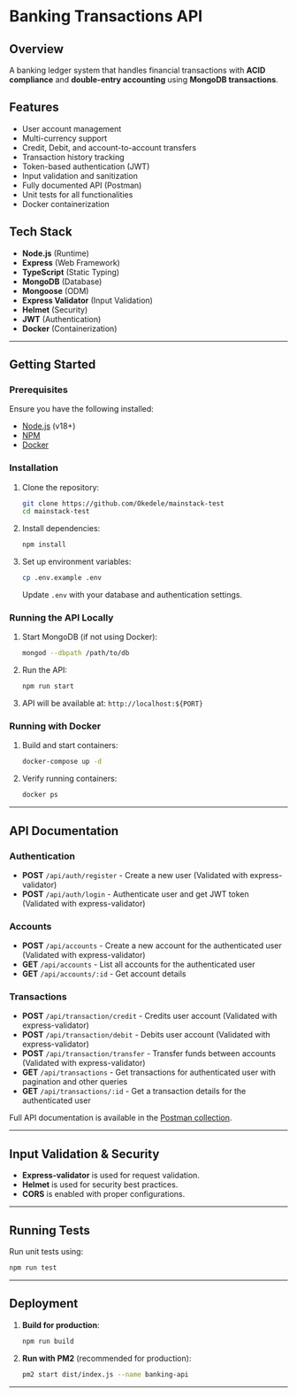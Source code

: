 # Banking Transactions API

## Overview
A banking ledger system that handles financial transactions with **ACID compliance** and **double-entry accounting** using **MongoDB transactions**.

## Features
- User account management
- Multi-currency support
- Credit, Debit, and account-to-account transfers
- Transaction history tracking
- Token-based authentication (JWT)
- Input validation and sanitization
- Fully documented API (Postman)
- Unit tests for all functionalities
- Docker containerization

## Tech Stack
- **Node.js** (Runtime)
- **Express** (Web Framework)
- **TypeScript** (Static Typing)
- **MongoDB** (Database)
- **Mongoose** (ODM)
- **Express Validator** (Input Validation)
- **Helmet** (Security)
- **JWT** (Authentication)
- **Docker** (Containerization)

---

## Getting Started

### Prerequisites
Ensure you have the following installed:
- [Node.js](https://nodejs.org/) (v18+)
- [NPM](https://www.npmjs.com/)
- [Docker](https://www.docker.com/)

### Installation
1. Clone the repository:
   ```sh
   git clone https://github.com/Okedele/mainstack-test
   cd mainstack-test
   ```
2. Install dependencies:
   ```sh
   npm install
   ```
3. Set up environment variables:
   ```sh
   cp .env.example .env
   ```
   Update `.env` with your database and authentication settings.

### Running the API Locally
1. Start MongoDB (if not using Docker):
   ```sh
   mongod --dbpath /path/to/db
   ```
2. Run the API:
   ```sh
   npm run start
   ```
3. API will be available at: `http://localhost:${PORT}`

### Running with Docker
1. Build and start containers:
   ```sh
   docker-compose up -d
   ```
2. Verify running containers:
   ```sh
   docker ps
   ```

---

## API Documentation

### Authentication
- **POST** `/api/auth/register` - Create a new user (Validated with express-validator)
- **POST** `/api/auth/login` - Authenticate user and get JWT token (Validated with express-validator)

### Accounts
- **POST** `/api/accounts` - Create a new account for the authenticated user (Validated with express-validator)
- **GET** `/api/accounts` - List all accounts for the authenticated user
- **GET** `/api/accounts/:id` - Get account details

### Transactions
- **POST** `/api/transaction/credit` - Credits user account (Validated with express-validator)
- **POST** `/api/transaction/debit` - Debits user account (Validated with express-validator)
- **POST** `/api/transaction/transfer` - Transfer funds between accounts (Validated with express-validator)
- **GET** `/api/transactions` - Get transactions for authenticated user with pagination and other queries
- **GET** `/api/transactions/:id` - Get a transaction details for the authenticated user

Full API documentation is available in the [Postman collection](https://documenter.getpostman.com/view/11894058/2sB2cRDQBz).

---

## Input Validation & Security
- **Express-validator** is used for request validation.
- **Helmet** is used for security best practices.
- **CORS** is enabled with proper configurations.

---

## Running Tests
Run unit tests using:
```sh
npm run test
```

---

## Deployment
1. **Build for production**:
   ```sh
   npm run build
   ```
2. **Run with PM2** (recommended for production):
   ```sh
   pm2 start dist/index.js --name banking-api
   ```

---

